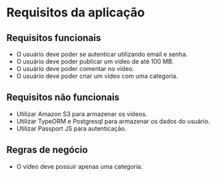 # Requisitos da aplicação

## Requisitos funcionais

- O usuário deve poder se autenticar utilizando email e senha.
- O usuário deve poder publicar um vídeo de até 100 MB.
- O usuário deve poder comentar no vídeo.
- O usuário deve poder criar um vídeo com uma categoria.

## Requisitos não funcionais

- Utilizar Amazon S3 para armazenar os vídeos.
- Utilizar TypeORM e Postgresql para armazenar os dados do usuário.
- Utilizar Passport JS para autenticação.

## Regras de negócio

- O vídeo deve possuir apenas uma categoria.

